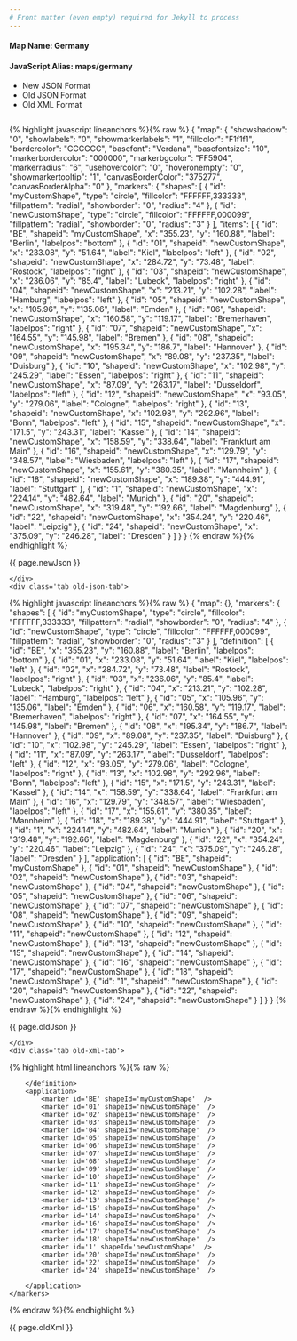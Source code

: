 ```yaml
---
# Front matter (even empty) required for Jekyll to process
---
```


#### Map Name: Germany

#### JavaScript Alias: maps/germany


<ul class='code-tabs'>
    <li class='active'>
        <a data-toggle='new-json'>New JSON Format</a>
    </li>
    <li>
        <a data-toggle='old-json'>Old JSON Format</a>
    </li>
    <li>
        <a data-toggle='old-xml'>Old XML Format</a>
    </li>
</ul>
<div class='tab-content'>
    <pre class='plain-code'></pre>
    <div class='tab new-json-tab active'>
{% highlight javascript lineanchors %}{% raw %}
{
    "map": {
        "showshadow": "0",
        "showlabels": "0",
        "showmarkerlabels": "1",
        "fillcolor": "F1f1f1",
        "bordercolor": "CCCCCC",
        "basefont": "Verdana",
        "basefontsize": "10",
        "markerbordercolor": "000000",
        "markerbgcolor": "FF5904",
        "markerradius": "6",
        "usehovercolor": "0",
        "hoveronempty": "0",
        "showmarkertooltip": "1",
        "canvasBorderColor": "375277",
        "canvasBorderAlpha": "0"
    },
    "markers": {
        "shapes": [
            {
                "id": "myCustomShape",
                "type": "circle",
                "fillcolor": "FFFFFF,333333",
                "fillpattern": "radial",
                "showborder": "0",
                "radius": "4"
            },
            {
                "id": "newCustomShape",
                "type": "circle",
                "fillcolor": "FFFFFF,000099",
                "fillpattern": "radial",
                "showborder": "0",
                "radius": "3"
            }
        ],
        "items": [
            {
                "id": "BE",
                "shapeid": "myCustomShape",
                "x": "355.23",
                "y": "160.88",
                "label": "Berlin",
                "labelpos": "bottom"
            },
            {
                "id": "01",
                "shapeid": "newCustomShape",
                "x": "233.08",
                "y": "51.64",
                "label": "Kiel",
                "labelpos": "left"
            },
            {
                "id": "02",
                "shapeid": "newCustomShape",
                "x": "284.72",
                "y": "73.48",
                "label": "Rostock",
                "labelpos": "right"
            },
            {
                "id": "03",
                "shapeid": "newCustomShape",
                "x": "236.06",
                "y": "85.4",
                "label": "Lubeck",
                "labelpos": "right"
            },
            {
                "id": "04",
                "shapeid": "newCustomShape",
                "x": "213.21",
                "y": "102.28",
                "label": "Hamburg",
                "labelpos": "left"
            },
            {
                "id": "05",
                "shapeid": "newCustomShape",
                "x": "105.96",
                "y": "135.06",
                "label": "Emden"
            },
            {
                "id": "06",
                "shapeid": "newCustomShape",
                "x": "160.58",
                "y": "119.17",
                "label": "Bremerhaven",
                "labelpos": "right"
            },
            {
                "id": "07",
                "shapeid": "newCustomShape",
                "x": "164.55",
                "y": "145.98",
                "label": "Bremen"
            },
            {
                "id": "08",
                "shapeid": "newCustomShape",
                "x": "195.34",
                "y": "186.7",
                "label": "Hannover"
            },
            {
                "id": "09",
                "shapeid": "newCustomShape",
                "x": "89.08",
                "y": "237.35",
                "label": "Duisburg"
            },
            {
                "id": "10",
                "shapeid": "newCustomShape",
                "x": "102.98",
                "y": "245.29",
                "label": "Essen",
                "labelpos": "right"
            },
            {
                "id": "11",
                "shapeid": "newCustomShape",
                "x": "87.09",
                "y": "263.17",
                "label": "Dusseldorf",
                "labelpos": "left"
            },
            {
                "id": "12",
                "shapeid": "newCustomShape",
                "x": "93.05",
                "y": "279.06",
                "label": "Cologne",
                "labelpos": "right"
            },
            {
                "id": "13",
                "shapeid": "newCustomShape",
                "x": "102.98",
                "y": "292.96",
                "label": "Bonn",
                "labelpos": "left"
            },
            {
                "id": "15",
                "shapeid": "newCustomShape",
                "x": "171.5",
                "y": "243.31",
                "label": "Kassel"
            },
            {
                "id": "14",
                "shapeid": "newCustomShape",
                "x": "158.59",
                "y": "338.64",
                "label": "Frankfurt am Main"
            },
            {
                "id": "16",
                "shapeid": "newCustomShape",
                "x": "129.79",
                "y": "348.57",
                "label": "Wiesbaden",
                "labelpos": "left"
            },
            {
                "id": "17",
                "shapeid": "newCustomShape",
                "x": "155.61",
                "y": "380.35",
                "label": "Mannheim"
            },
            {
                "id": "18",
                "shapeid": "newCustomShape",
                "x": "189.38",
                "y": "444.91",
                "label": "Stuttgart"
            },
            {
                "id": "1",
                "shapeid": "newCustomShape",
                "x": "224.14",
                "y": "482.64",
                "label": "Munich"
            },
            {
                "id": "20",
                "shapeid": "newCustomShape",
                "x": "319.48",
                "y": "192.66",
                "label": "Magdenburg"
            },
            {
                "id": "22",
                "shapeid": "newCustomShape",
                "x": "354.24",
                "y": "220.46",
                "label": "Leipzig"
            },
            {
                "id": "24",
                "shapeid": "newCustomShape",
                "x": "375.09",
                "y": "246.28",
                "label": "Dresden"
            }
        ]
    }
}
{% endraw %}{% endhighlight %}


<p class='text-success'>{{ page.newJson }}</p>

    </div>
    <div class='tab old-json-tab'>
{% highlight javascript lineanchors %}{% raw %}
{
    "map": {},
    "markers": {
        "shapes": [
            {
                "id": "myCustomShape",
                "type": "circle",
                "fillcolor": "FFFFFF,333333",
                "fillpattern": "radial",
                "showborder": "0",
                "radius": "4"
            },
            {
                "id": "newCustomShape",
                "type": "circle",
                "fillcolor": "FFFFFF,000099",
                "fillpattern": "radial",
                "showborder": "0",
                "radius": "3"
            }
        ],
        "definition": [
            {
                "id": "BE",
                "x": "355.23",
                "y": "160.88",
                "label": "Berlin",
                "labelpos": "bottom"
            },
            {
                "id": "01",
                "x": "233.08",
                "y": "51.64",
                "label": "Kiel",
                "labelpos": "left"
            },
            {
                "id": "02",
                "x": "284.72",
                "y": "73.48",
                "label": "Rostock",
                "labelpos": "right"
            },
            {
                "id": "03",
                "x": "236.06",
                "y": "85.4",
                "label": "Lubeck",
                "labelpos": "right"
            },
            {
                "id": "04",
                "x": "213.21",
                "y": "102.28",
                "label": "Hamburg",
                "labelpos": "left"
            },
            {
                "id": "05",
                "x": "105.96",
                "y": "135.06",
                "label": "Emden"
            },
            {
                "id": "06",
                "x": "160.58",
                "y": "119.17",
                "label": "Bremerhaven",
                "labelpos": "right"
            },
            {
                "id": "07",
                "x": "164.55",
                "y": "145.98",
                "label": "Bremen"
            },
            {
                "id": "08",
                "x": "195.34",
                "y": "186.7",
                "label": "Hannover"
            },
            {
                "id": "09",
                "x": "89.08",
                "y": "237.35",
                "label": "Duisburg"
            },
            {
                "id": "10",
                "x": "102.98",
                "y": "245.29",
                "label": "Essen",
                "labelpos": "right"
            },
            {
                "id": "11",
                "x": "87.09",
                "y": "263.17",
                "label": "Dusseldorf",
                "labelpos": "left"
            },
            {
                "id": "12",
                "x": "93.05",
                "y": "279.06",
                "label": "Cologne",
                "labelpos": "right"
            },
            {
                "id": "13",
                "x": "102.98",
                "y": "292.96",
                "label": "Bonn",
                "labelpos": "left"
            },
            {
                "id": "15",
                "x": "171.5",
                "y": "243.31",
                "label": "Kassel"
            },
            {
                "id": "14",
                "x": "158.59",
                "y": "338.64",
                "label": "Frankfurt am Main"
            },
            {
                "id": "16",
                "x": "129.79",
                "y": "348.57",
                "label": "Wiesbaden",
                "labelpos": "left"
            },
            {
                "id": "17",
                "x": "155.61",
                "y": "380.35",
                "label": "Mannheim"
            },
            {
                "id": "18",
                "x": "189.38",
                "y": "444.91",
                "label": "Stuttgart"
            },
            {
                "id": "1",
                "x": "224.14",
                "y": "482.64",
                "label": "Munich"
            },
            {
                "id": "20",
                "x": "319.48",
                "y": "192.66",
                "label": "Magdenburg"
            },
            {
                "id": "22",
                "x": "354.24",
                "y": "220.46",
                "label": "Leipzig"
            },
            {
                "id": "24",
                "x": "375.09",
                "y": "246.28",
                "label": "Dresden"
            }
        ],
        "application": [
            {
                "id": "BE",
                "shapeid": "myCustomShape"
            },
            {
                "id": "01",
                "shapeid": "newCustomShape"
            },
            {
                "id": "02",
                "shapeid": "newCustomShape"
            },
            {
                "id": "03",
                "shapeid": "newCustomShape"
            },
            {
                "id": "04",
                "shapeid": "newCustomShape"
            },
            {
                "id": "05",
                "shapeid": "newCustomShape"
            },
            {
                "id": "06",
                "shapeid": "newCustomShape"
            },
            {
                "id": "07",
                "shapeid": "newCustomShape"
            },
            {
                "id": "08",
                "shapeid": "newCustomShape"
            },
            {
                "id": "09",
                "shapeid": "newCustomShape"
            },
            {
                "id": "10",
                "shapeid": "newCustomShape"
            },
            {
                "id": "11",
                "shapeid": "newCustomShape"
            },
            {
                "id": "12",
                "shapeid": "newCustomShape"
            },
            {
                "id": "13",
                "shapeid": "newCustomShape"
            },
            {
                "id": "15",
                "shapeid": "newCustomShape"
            },
            {
                "id": "14",
                "shapeid": "newCustomShape"
            },
            {
                "id": "16",
                "shapeid": "newCustomShape"
            },
            {
                "id": "17",
                "shapeid": "newCustomShape"
            },
            {
                "id": "18",
                "shapeid": "newCustomShape"
            },
            {
                "id": "1",
                "shapeid": "newCustomShape"
            },
            {
                "id": "20",
                "shapeid": "newCustomShape"
            },
            {
                "id": "22",
                "shapeid": "newCustomShape"
            },
            {
                "id": "24",
                "shapeid": "newCustomShape"
            }
        ]
    }
}
{% endraw %}{% endhighlight %}


<p class='text-success'>{{ page.oldJson }}</p>

    </div>
    <div class='tab old-xml-tab'>
{% highlight html lineanchors %}{% raw %}
<map>
	<markers>
	    <shapes>
		    <shape id='myCustomShape' type='circle' fillColor='FFFFFF,333333' fillPattern='radial' showBorder='0' radius='4'/>
			<shape id='newCustomShape' type='circle' fillColor='FFFFFF,000099' fillPattern='radial' showBorder='0' radius='3'/>
		</shapes>
		<definition>
			<marker id='BE' x='355.23' y='160.88' label='Berlin' labelPos='bottom'  />
			<marker id='01' x='233.08' y='51.64' label='Kiel' labelPos='left' />
			<marker id='02' x='284.72' y='73.48' label='Rostock' labelpos='right'  />
			<marker id='03' x='236.06' y='85.4' label='Lubeck' labelPos='right' />
			<marker id='04' x='213.21' y='102.28' label='Hamburg' labelPos='left'  />
			<marker id='05' x='105.96' y='135.06' label='Emden'  />
			<marker id='06' x='160.58' y='119.17' label='Bremerhaven' labelPos='right'  />
			<marker id='07' x='164.55' y='145.98' label='Bremen'  />
			<marker id='08' x='195.34' y='186.7' label='Hannover'  />
			<marker id='09' x='89.08' y='237.35' label='Duisburg'  />
			<marker id='10' x='102.98' y='245.29' label='Essen' labelPos='right'  />
			<marker id='11' x='87.09' y='263.17' label='Dusseldorf' labelPos='left'  />
			<marker id='12' x='93.05' y='279.06' label='Cologne' labelPos='right'  />
			<marker id='13' x='102.98' y='292.96' label='Bonn' labelPos='left'  />
			<marker id='15' x='171.5' y='243.31' label='Kassel'  />
			<marker id='14' x='158.59' y='338.64' label='Frankfurt am Main'  />
			<marker id='16' x='129.79' y='348.57' label='Wiesbaden' labelPos='left'  />
			<marker id='17' x='155.61' y='380.35' label='Mannheim'  />
			<marker id='18' x='189.38' y='444.91' label='Stuttgart'  />
			<marker id='1' x='224.14' y='482.64' label='Munich'  />
			<marker id='20' x='319.48' y='192.66' label='Magdenburg'  />
			<marker id='22' x='354.24' y='220.46' label='Leipzig'  />
			<marker id='24' x='375.09' y='246.28' label='Dresden'  />

		</definition>
		<application>
			<marker id='BE' shapeId='myCustomShape'  />
			<marker id='01' shapeId='newCustomShape'  />
			<marker id='02' shapeId='newCustomShape'  />
			<marker id='03' shapeId='newCustomShape'  />
			<marker id='04' shapeId='newCustomShape'  />
			<marker id='05' shapeId='newCustomShape'  />
			<marker id='06' shapeId='newCustomShape'  />
			<marker id='07' shapeId='newCustomShape'  />
			<marker id='08' shapeId='newCustomShape'  />
			<marker id='09' shapeId='newCustomShape'  />
			<marker id='10' shapeId='newCustomShape'  />
			<marker id='11' shapeId='newCustomShape'  />
			<marker id='12' shapeId='newCustomShape'  />
			<marker id='13' shapeId='newCustomShape'  />
			<marker id='15' shapeId='newCustomShape'  />
			<marker id='14' shapeId='newCustomShape'  />
			<marker id='16' shapeId='newCustomShape'  />
			<marker id='17' shapeId='newCustomShape'  />
			<marker id='18' shapeId='newCustomShape'  />
			<marker id='1' shapeId='newCustomShape'  />
			<marker id='20' shapeId='newCustomShape'  />
			<marker id='22' shapeId='newCustomShape'  />
			<marker id='24' shapeId='newCustomShape'  />

		</application>
	</markers>
</map>
{% endraw %}{% endhighlight %}

<p class='text-success'>{{ page.oldXml }}</p>

</div>
</div>
